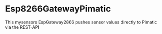 # Esp8266GatewayPimatic
This mysensors EspGateway2866 pushes sensor values directly to Pimatic via the REST-API
